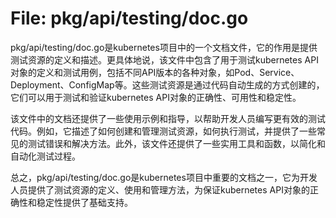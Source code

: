 # File: pkg/api/testing/doc.go

pkg/api/testing/doc.go是kubernetes项目中的一个文档文件，它的作用是提供测试资源的定义和描述。更具体地说，该文件中包含了用于测试kubernetes API对象的定义和测试用例，包括不同API版本的各种对象，如Pod、Service、Deployment、ConfigMap等。这些测试资源是通过代码自动生成的方式创建的，它们可以用于测试和验证kubernetes API对象的正确性、可用性和稳定性。

该文件中的文档还提供了一些使用示例和指导，以帮助开发人员编写更有效的测试代码。例如，它描述了如何创建和管理测试资源，如何执行测试，并提供了一些常见的测试错误和解决方法。此外，该文件还提供了一些实用工具和函数，以简化和自动化测试过程。

总之，pkg/api/testing/doc.go是kubernetes项目中重要的文档之一，它为开发人员提供了测试资源的定义、使用和管理方法，为保证kubernetes API对象的正确性和稳定性提供了基础支持。

